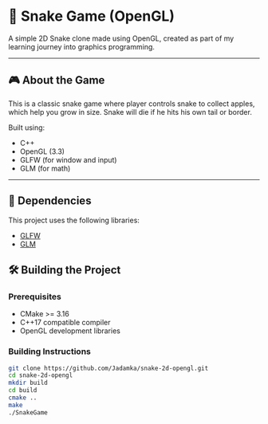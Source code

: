 # 🐍 Snake Game (OpenGL)

A simple 2D Snake clone made using OpenGL, created as part of my learning journey into graphics programming.

---

## 🎮 About the Game

This is a classic snake game where player controls snake to collect apples, which help you grow in size. Snake will die if he hits his own tail or border.

Built using:

- C++
- OpenGL (3.3)
- GLFW (for window and input)
- GLM (for math)

---

## 🧰 Dependencies

This project uses the following libraries:

- [GLFW](https://www.glfw.org)
- [GLM](https://github.com/g-truc/glm)

## 🛠️ Building the Project

### Prerequisites

- CMake >= 3.16
- C++17 compatible compiler
- OpenGL development libraries

### Building Instructions

```bash
git clone https://github.com/Jadamka/snake-2d-opengl.git
cd snake-2d-opengl
mkdir build
cd build
cmake ..
make
./SnakeGame
